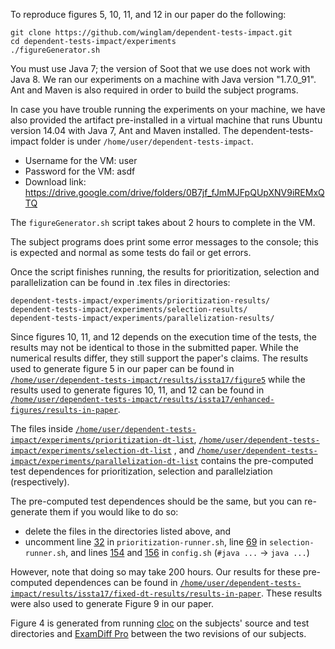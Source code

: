 To reproduce figures 5, 10, 11, and 12 in our paper do the following:

```
git clone https://github.com/winglam/dependent-tests-impact.git
cd dependent-tests-impact/experiments
./figureGenerator.sh
```

You must use Java 7; the version of Soot that we use does not work with Java 8.
We ran our experiments on a machine with Java version "1.7.0_91".
Ant and Maven is also required in order to build the subject programs.

In case you have trouble running the experiments
on your machine, we have also provided the artifact pre-installed in a
virtual machine that runs Ubuntu version 14.04 with Java 7, Ant and Maven installed.
The dependent-tests-impact folder is under `/home/user/dependent-tests-impact`.
- Username for the VM: user
- Password for the VM: asdf
- Download link: https://drive.google.com/drive/folders/0B7jf_fJmMJFpQUpXNV9iREMxQTQ

The `figureGenerator.sh` script takes about 2 hours to complete in the VM.

The subject programs does print some error messages to the console;
this is expected and normal as some tests do fail or get errors.

Once the script finishes running, the results for prioritization,
selection and parallelization can be found in .tex files in directories:

    dependent-tests-impact/experiments/prioritization-results/
    dependent-tests-impact/experiments/selection-results/
    dependent-tests-impact/experiments/parallelization-results/

Since figures 10, 11, and 12 depends on the execution time of the tests, 
the results may not be identical to those in the submitted paper. 
While the numerical results differ, they still support the
paper's claims.
The results used to generate figure 5 in our paper can be found in
[`/home/user/dependent-tests-impact/results/issta17/figure5`](https://github.com/winglam/dependent-tests-impact/tree/master/results/issta17/figure5)
while the results used to generate figures 10, 11, and 12 can be found in
[`/home/user/dependent-tests-impact/results/issta17/enhanced-figures/results-in-paper`](https://github.com/winglam/dependent-tests-impact/tree/master/results/issta17/enhanced-figures/results-in-paper).

The files inside 
[`/home/user/dependent-tests-impact/experiments/prioritization-dt-list`](https://github.com/winglam/dependent-tests-impact/tree/master/experiments/prioritization-dt-list),
[`/home/user/dependent-tests-impact/experiments/selection-dt-list`](https://github.com/winglam/dependent-tests-impact/tree/master/experiments/selection-dt-list)
, and
[`/home/user/dependent-tests-impact/experiments/parallelization-dt-list`](https://github.com/winglam/dependent-tests-impact/tree/master/experiments/parallelization-dt-list)
contains the pre-computed test dependences for prioritization, selection and parallelziation (respectively).

The pre-computed test dependences should be the same, but you can re-generate them if you would like to do so:
 * delete the files in the directories listed above, and
 * uncomment line
 [32](https://github.com/winglam/dependent-tests-impact/blob/master/experiments/prioritization-runner.sh#L32)
 in `prioritization-runner.sh`, line 
 [69](https://github.com/winglam/dependent-tests-impact/blob/master/experiments/selection-runner.sh#L69) 
 in `selection-runner.sh`, and lines 
 [154](https://github.com/winglam/dependent-tests-impact/blob/master/experiments/config.sh#L154)
 and 
 [156](https://github.com/winglam/dependent-tests-impact/blob/master/experiments/config.sh#L156)
 in `config.sh` (`#java ...` -> `java ...`)

However, note that doing so may take 200 hours.
Our results for these pre-computed dependences can be found in
[`/home/user/dependent-tests-impact/results/issta17/fixed-dt-results/results-in-paper`](https://github.com/winglam/dependent-tests-impact/tree/master/results/issta17/fixed-dt-results/results-in-paper).
These results were also used to generate Figure 9 in our paper.

Figure 4 is generated from running [cloc](https://github.com/AlDanial/cloc) on the
subjects' source and test directories and 
[ExamDiff Pro](http://www.prestosoft.com/edp_examdiffpro.asp) between the two 
revisions of our subjects.

